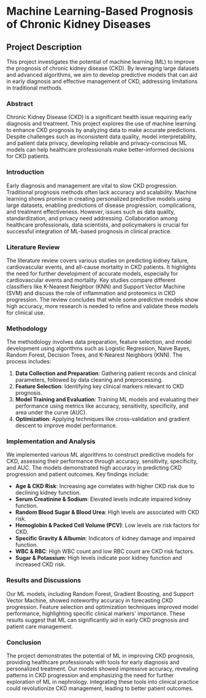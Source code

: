 # Machine Learning-Based Prognosis of Chronic Kidney Diseases

## Project Description

This project investigates the potential of machine learning (ML) to improve the prognosis of chronic kidney disease (CKD). By leveraging large datasets and advanced algorithms, we aim to develop predictive models that can aid in early diagnosis and effective management of CKD, addressing limitations in traditional methods.

### Abstract

Chronic Kidney Disease (CKD) is a significant health issue requiring early diagnosis and treatment. This project explores the use of machine learning to enhance CKD prognosis by analyzing data to make accurate predictions. Despite challenges such as inconsistent data quality, model interpretability, and patient data privacy, developing reliable and privacy-conscious ML models can help healthcare professionals make better-informed decisions for CKD patients.

### Introduction

Early diagnosis and management are vital to slow CKD progression. Traditional prognosis methods often lack accuracy and scalability. Machine learning shows promise in creating personalized predictive models using large datasets, enabling predictions of disease progression, complications, and treatment effectiveness. However, issues such as data quality, standardization, and privacy need addressing. Collaboration among healthcare professionals, data scientists, and policymakers is crucial for successful integration of ML-based prognosis in clinical practice.

### Literature Review

The literature review covers various studies on predicting kidney failure, cardiovascular events, and all-cause mortality in CKD patients. It highlights the need for further development of accurate models, especially for cardiovascular events and mortality. Key studies compare different classifiers like K-Nearest Neighbor (KNN) and Support Vector Machine (SVM) and discuss the role of inflammation and proteomics in CKD progression. The review concludes that while some predictive models show high accuracy, more research is needed to refine and validate these models for clinical use.

### Methodology

The methodology involves data preparation, feature selection, and model development using algorithms such as Logistic Regression, Naive Bayes, Random Forest, Decision Trees, and K-Nearest Neighbors (KNN). The process includes:

1. **Data Collection and Preparation**: Gathering patient records and clinical parameters, followed by data cleaning and preprocessing.
2. **Feature Selection**: Identifying key clinical markers relevant to CKD prognosis.
3. **Model Training and Evaluation**: Training ML models and evaluating their performance using metrics like accuracy, sensitivity, specificity, and area under the curve (AUC).
4. **Optimization**: Applying techniques like cross-validation and gradient descent to improve model performance.

### Implementation and Analysis

We implemented various ML algorithms to construct predictive models for CKD, assessing their performance through accuracy, sensitivity, specificity, and AUC. The models demonstrated high accuracy in predicting CKD progression and patient outcomes. Key findings include:

- **Age & CKD Risk**: Increasing age correlates with higher CKD risk due to declining kidney function.
- **Serum Creatinine & Sodium**: Elevated levels indicate impaired kidney function.
- **Random Blood Sugar & Blood Urea**: High levels are associated with CKD risk.
- **Hemoglobin & Packed Cell Volume (PCV)**: Low levels are risk factors for CKD.
- **Specific Gravity & Albumin**: Indicators of kidney damage and impaired function.
- **WBC & RBC**: High WBC count and low RBC count are CKD risk factors.
- **Sugar & Potassium**: High levels indicate poor kidney function and increased CKD risk.

### Results and Discussions

Our ML models, including Random Forest, Gradient Boosting, and Support Vector Machine, showed noteworthy accuracy in forecasting CKD progression. Feature selection and optimization techniques improved model performance, highlighting specific clinical markers' importance. These results suggest that ML can significantly aid in early CKD prognosis and patient care management.

### Conclusion

The project demonstrates the potential of ML in improving CKD prognosis, providing healthcare professionals with tools for early diagnosis and personalized treatment. Our models showed impressive accuracy, revealing patterns in CKD progression and emphasizing the need for further exploration of ML in nephrology. Integrating these tools into clinical practice could revolutionize CKD management, leading to better patient outcomes.

